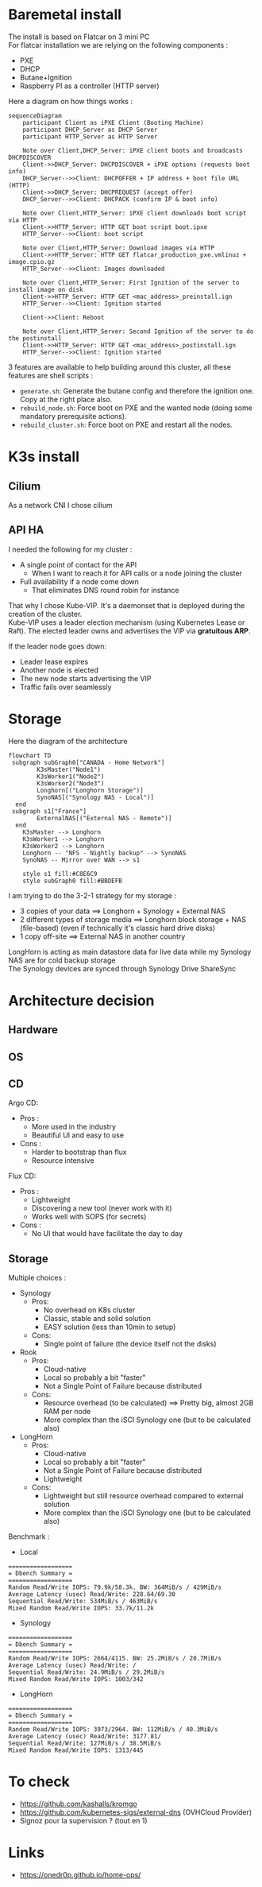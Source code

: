 # Baremetal install

The install is based on Flatcar on 3 mini PC  
For flatcar installation we are relying on the following components :

- PXE
- DHCP
- Butane+Ignition
- Raspberry PI as a controller (HTTP server)

Here a diagram on how things works :

```mermaid
sequenceDiagram
    participant Client as iPXE Client (Booting Machine)
    participant DHCP_Server as DHCP Server
    participant HTTP_Server as HTTP Server

    Note over Client,DHCP_Server: iPXE client boots and broadcasts DHCPDISCOVER
    Client->>DHCP_Server: DHCPDISCOVER + iPXE options (requests boot info)
    DHCP_Server-->>Client: DHCPOFFER + IP address + boot file URL (HTTP)
    Client->>DHCP_Server: DHCPREQUEST (accept offer)
    DHCP_Server-->>Client: DHCPACK (confirm IP & boot info)

    Note over Client,HTTP_Server: iPXE client downloads boot script via HTTP
    Client->>HTTP_Server: HTTP GET boot script boot.ipxe
    HTTP_Server-->>Client: boot script

    Note over Client,HTTP_Server: Download images via HTTP
    Client->>HTTP_Server: HTTP GET flatcar_production_pxe.vmlinuz + image.cpio.gz
    HTTP_Server-->>Client: Images downloaded

    Note over Client,HTTP_Server: First Ignition of the server to install image on disk
    Client->>HTTP_Server: HTTP GET <mac_address>_preinstall.ign
    HTTP_Server-->>Client: Ignition started

    Client->>Client: Reboot

    Note over Client,HTTP_Server: Second Ignition of the server to do the postinstall
    Client->>HTTP_Server: HTTP GET <mac_address>_postinstall.ign
    HTTP_Server-->>Client: Ignition started
```

3 features are available to help building around this cluster, all these features are shell scripts :

- `generate.sh`: Generate the butane config and therefore the ignition one. Copy at the right place also.
- `rebuild_node.sh`: Force boot on PXE and the wanted node (doing some mandatory prerequisite actions).
- `rebuild_cluster.sh`: Force boot on PXE and restart all the nodes.

# K3s install

## Cilium

As a network CNI I chose cilium

## API HA

I needed the following for my cluster :

- A single point of contact for the API
  - When I want to reach it for API calls or a node joining the cluster
- Full availability if a node come down
  - That eliminates DNS round robin for instance

That why I chose Kube-VIP. It's a daemonset that is deployed during the creation of the cluster.  
Kube-VIP uses a leader election mechanism (using Kubernetes Lease or Raft). The elected leader owns and advertises the VIP via **gratuitous ARP**.

If the leader node goes down:

- Leader lease expires
- Another node is elected
- The new node starts advertising the VIP
- Traffic fails over seamlessly

# Storage

Here the diagram of the architecture

```mermaid
flowchart TD
 subgraph subGraph0["CANADA - Home Network"]
        K3sMaster("Node1")
        K3sWorker1("Node2")
        K3sWorker2("Node3")
        Longhorn[("Longhorn Storage")]
        SynoNAS[("Synology NAS - Local")]
  end
 subgraph s1["France"]
        ExternalNAS[("External NAS - Remote")]
  end
    K3sMaster --> Longhorn
    K3sWorker1 --> Longhorn
    K3sWorker2 --> Longhorn
    Longhorn -- "NFS - Nightly backup" --> SynoNAS
    SynoNAS -- Mirror over WAN --> s1

    style s1 fill:#C8E6C9
    style subGraph0 fill:#BBDEFB
```

I am trying to do the 3-2-1 strategy for my storage :

- 3 copies of your data ==> Longhorn + Synology + External NAS
- 2 different types of storage media ==> Longhorn block storage + NAS (file-based) (even if technically it's classic hard drive disks)
- 1 copy off-site ==> External NAS in another country

LongHorn is acting as main datastore data for live data while my Synology NAS are for cold backup storage  
The Synology devices are synced through Synology Drive ShareSync

# Architecture decision

## Hardware

## OS

## CD

Argo CD:

- Pros :
  - More used in the industry
  - Beautiful UI and easy to use
- Cons :
  - Harder to bootstrap than flux
  - Resource intensive

Flux CD:

- Pros :
  - Lightweight
  - Discovering a new tool (never work with it)
  - Works well with SOPS (for secrets)
- Cons :
  - No UI that would have facilitate the day to day

## Storage

Multiple choices :

- Synology
  - Pros:
    - No overhead on K8s cluster
    - Classic, stable and solid solution
    - EASY solution (less than 10min to setup)
  - Cons:
    - Single point of failure (the device itself not the disks)
- Rook
  - Pros:
    - Cloud-native
    - Local so probably a bit "faster"
    - Not a Single Point of Failure because distributed
  - Cons:
    - Resource overhead (to be calculated) ==> Pretty big, almost 2GB RAM per node
    - More complex than the iSCI Synology one (but to be calculated also)
- LongHorn
  - Pros:
    - Cloud-native
    - Local so probably a bit "faster"
    - Not a Single Point of Failure because distributed
    - Lightweight
  - Cons:
    - Lightweight but still resource overhead compared to external solution
    - More complex than the iSCI Synology one (but to be calculated also)

Benchmark :
- Local
```
==================
= Dbench Summary =
==================
Random Read/Write IOPS: 79.9k/58.3k. BW: 364MiB/s / 429MiB/s
Average Latency (usec) Read/Write: 228.64/69.30
Sequential Read/Write: 534MiB/s / 463MiB/s
Mixed Random Read/Write IOPS: 33.7k/11.2k
```
- Synology
```
==================
= Dbench Summary =
==================
Random Read/Write IOPS: 2664/4115. BW: 25.2MiB/s / 20.7MiB/s
Average Latency (usec) Read/Write: /
Sequential Read/Write: 24.9MiB/s / 29.2MiB/s
Mixed Random Read/Write IOPS: 1003/342
```
- LongHorn
```
==================
= Dbench Summary =
==================
Random Read/Write IOPS: 3973/2964. BW: 112MiB/s / 40.3MiB/s
Average Latency (usec) Read/Write: 3177.81/
Sequential Read/Write: 127MiB/s / 38.5MiB/s
Mixed Random Read/Write IOPS: 1313/445
```


# To check

- https://github.com/kashalls/kromgo
- https://github.com/kubernetes-sigs/external-dns (OVHCloud Provider)
- Signoz pour la supervision ? (tout en 1)

# Links

- https://onedr0p.github.io/home-ops/
